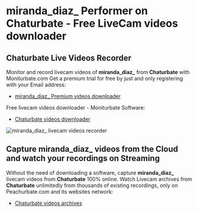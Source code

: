 # miranda_diaz_ Performer on Chaturbate - Free LiveCam videos downloader

## Chaturbate Live Videos Recorder

Monitor and record livecam videos of **miranda_diaz_** from **Chaturbate** with Moniturbate.com
Get a premium trial for free by just and only registering with your Email address:
* [miranda_diaz_ Premium videos downloader](https://moniturbate.com/request-demo-licence-key.html)

Free livecam videos downloader - Moniturbate Software:
* [Chaturbate videos downloader](https://moniturbate.com/moniturbate-download-software.html)

![miranda_diaz_ livecam videos recorder](https://peachurnet.com/templates/moniturbate-software.png)


## Capture miranda_diaz_ videos from the Cloud and watch your recordings on Streaming

Without the need of downloading a software, capture **miranda_diaz_** livecam videos from **Chaturbate** 100% online.
Watch Livecam archives from **Chaturbate** unlimitedly from thousands of existing recordings, only on Peachurbate.com and its websites network:
* [Chaturbate videos archives](https://peachurnet.com/)